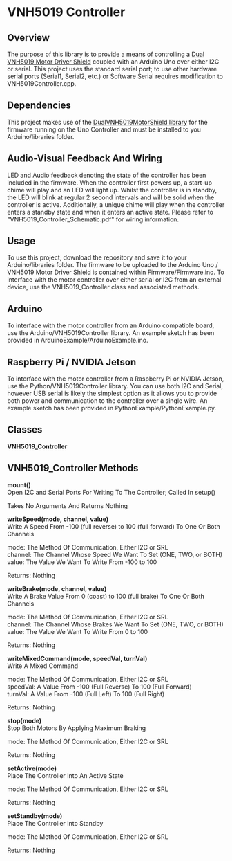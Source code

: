 # VNH5019 Controller

## Overview

The purpose of this library is to provide a means of controlling a [Dual VNH5019 Motor Driver
Shield](https://www.pololu.com/product/2507) coupled with an Arduino Uno over either I2C or serial.
This project uses the standard serial port; to use other hardware serial ports (Serial1, Serial2, etc.)
or Software Serial requires modification to VNH5019Controller.cpp.


## Dependencies

This project makes use of the [DualVNH5019MotorShield library](https://github.com/pololu/dual-vnh5019-motor-shield)
for the firmware running on the Uno Controller and must be installed to you Arduino/libraries
folder.


## Audio-Visual Feedback And Wiring

LED and Audio feedback denoting the state of the controller has been included in the firmware. When
the controller first powers up, a start-up chime will play and an LED will light up. Whilst the controller
is in standby, the LED will blink at regular 2 second intervals and will be solid when the controller
is active. Additionally, a unique chime will play when the controller enters a standby state and when
it enters an active state. Please refer to "VNH5019_Controller_Schematic.pdf" for wiring information.


## Usage

To use this project, download the repository and save it to your Arduino/libraries folder. The firmware
to be uploaded to the Arduino Uno / VNH5019 Motor Driver Shield is contained within Firmware/Firmware.ino.
To interface with the motor controller over either serial or I2C from an external device, use the
VNH5019_Controller class and associated methods.


## Arduino

To interface with the motor controller from an Arduino compatible board, use the Arduino/VNH5019Controller
library. An example sketch has been provided in ArduinoExample/ArduinoExample.ino.


## Raspberry Pi / NVIDIA Jetson

To interface with the motor controller from a Raspberry Pi or NVIDIA Jetson, use the Python/VNH5019Controller
library. You can use both I2C and Serial, however USB serial is likely the simplest option as it allows
you to provide both power and communication to the controller over a single wire. An example sketch has
been provided in PythonExample/PythonExample.py.


## Classes

**VNH5019_Controller**


## VNH5019_Controller Methods

**mount()**\
Open I2C and Serial Ports For Writing To The Controller; Called In setup()

Takes No Arguments And Returns Nothing


**writeSpeed(mode, channel, value)**\
Write A Speed From -100 (full reverse) to 100 (full forward) To One Or Both Channels

mode: The Method Of Communication, Either I2C or SRL\
channel: The Channel Whose Speed We Want To Set (ONE, TWO, or BOTH)\
value: The Value We Want To Write From -100 to 100

Returns: Nothing


**writeBrake(mode, channel, value)**\
Write A Brake Value From 0 (coast) to 100 (full brake) To One Or Both Channels

mode: The Method Of Communication, Either I2C or SRL\
channel: The Channel Whose Brakes We Want To Set (ONE, TWO, or BOTH)\
value: The Value We Want To Write From 0 to 100

Returns: Nothing


**writeMixedCommand(mode, speedVal, turnVal)**\
Write A Mixed Command

mode: The Method Of Communication, Either I2C or SRL\
speedVal: A Value From -100 (Full Reverse) To 100 (Full Forward)\
turnVal: A Value From -100 (Full Left) To 100 (Full Right)

Returns: Nothing


**stop(mode)**\
Stop Both Motors By Applying Maximum Braking

mode: The Method Of Communication, Either I2C or SRL

Returns: Nothing


**setActive(mode)**\
Place The Controller Into An Active State

mode: The Method Of Communication, Either I2C or SRL

Returns: Nothing


**setStandby(mode)**\
Place The Controller Into Standby

mode: The Method Of Communication, Either I2C or SRL

Returns: Nothing

